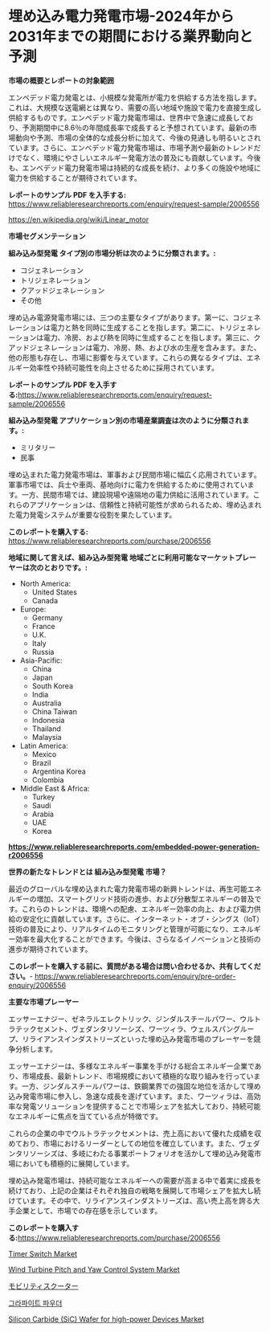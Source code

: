 <p><h1>埋め込み電力発電市場-2024年から2031年までの期間における業界動向と予測</h1></p><p><strong>市場の概要とレポートの対象範囲</strong></p>
<p><p>エンベデッド電力発電とは、小規模な発電所が電力を供給する方法を指します。これは、大規模な送電網とは異なり、需要の高い地域や施設で電力を直接生成し供給するものです。エンベデッド電力発電市場は、世界中で急速に成長しており、予測期間中に8.6％の年間成長率で成長すると予想されています。最新の市場動向や予測、市場の全体的な成長分析に加えて、今後の見通しも明るいとされています。さらに、エンベデッド電力発電市場は、市場予測や最新のトレンドだけでなく、環境にやさしいエネルギー発電方法の普及にも貢献しています。今後も、エンベデッド電力発電市場は持続的な成長を続け、より多くの施設や地域に電力を供給することが期待されています。</p></p>
<p><strong>レポートのサンプル PDF を入手する:</strong> <a href="https://www.reliableresearchreports.com/enquiry/request-sample/2006556">https://www.reliableresearchreports.com/enquiry/request-sample/2006556</a></p>
<p><a href="https://en.wikipedia.org/wiki/Linear_motor">https://en.wikipedia.org/wiki/Linear_motor</a></p>
<p><strong>市場セグメンテーション</strong></p>
<p><strong>組み込み型発電 タイプ別の市場分析は次のように分類されます。:</strong></p>
<p><ul><li>コジェネレーション</li><li>トリジェネレーション</li><li>クアッドジェネレーション</li><li>その他</li></ul></p>
<p><p>埋め込み電源発電市場には、三つの主要なタイプがあります。第一に、コジェネレーションは電力と熱を同時に生成することを指します。第二に、トリジェネレーションは電力、冷房、および熱を同時に生成することを指します。第三に、クアッドジェネレーションは電力、冷房、熱、および水の生産を含みます。また、他の形態も存在し、市場に影響を与えています。これらの異なるタイプは、エネルギー効率性や持続可能性を向上させるために採用されています。</p></p>
<p><strong>レポートのサンプル PDF を入手する:</strong><a href="https://www.reliableresearchreports.com/enquiry/request-sample/2006556">https://www.reliableresearchreports.com/enquiry/request-sample/2006556</a></p>
<p><strong> 組み込み型発電 アプリケーション別の市場産業調査は次のように分類されます。:</strong></p>
<p><ul><li>ミリタリー</li><li>民事</li></ul></p>
<p><p>埋め込まれた電力発電市場は、軍事および民間市場に幅広く応用されています。軍事市場では、兵士や車両、基地向けに電力を供給するために使用されています。一方、民間市場では、建設現場や遠隔地の電力供給に活用されています。これらのアプリケーションは、信頼性と持続可能性が求められるため、埋め込まれた電力発電システムが重要な役割を果たしています。</p></p>
<p><strong>このレポートを購入する:</strong> <a href="https://www.reliableresearchreports.com/purchase/2006556">https://www.reliableresearchreports.com/purchase/2006556</a></p>
<p><strong>地域に関して言えば、組み込み型発電 地域ごとに利用可能なマーケットプレーヤーは次のとおりです。:</strong></p>
<p><ul>
    <li>
        North America:
        <ul>
            <li>United States</li>
            <li>Canada</li>
        </ul>
    </li>
    <li>
        Europe:
        <ul>
            <li>Germany</li>
            <li>France</li>
            <li>U.K.</li>
            <li>Italy</li>
            <li>Russia</li>
        </ul>
    </li>
    <li>
        Asia-Pacific:
        <ul>
            <li>China</li>
            <li>Japan</li>
            <li>South Korea</li>
            <li>India</li>
            <li>Australia</li>
            <li>China Taiwan</li>
            <li>Indonesia</li>
            <li>Thailand</li>
            <li>Malaysia</li>
        </ul>
    </li>
    <li>
        Latin America:
        <ul>
            <li>Mexico</li>
            <li>Brazil</li>
            <li>Argentina Korea</li>
            <li>Colombia</li>
        </ul>
    </li>
    <li>
        Middle East & Africa:
        <ul>
            <li>Turkey</li>
            <li>Saudi</li>
            <li>Arabia</li>
            <li>UAE</li>
            <li>Korea</li>
        </ul>
    </li>
    </ul></p>
<p><strong><a href="https://www.reliableresearchreports.com/embedded-power-generation-r2006556">https://www.reliableresearchreports.com/embedded-power-generation-r2006556</a></strong></p>
<p><strong>世界の新たなトレンドとは 組み込み型発電 市場？</strong></p>
<p><p>最近のグローバルな埋め込まれた電力発電市場の新興トレンドは、再生可能エネルギーの増加、スマートグリッド技術の進歩、および分散型エネルギーの普及です。これらのトレンドは、環境への配慮、エネルギー効率の向上、および電力供給の安定化に貢献しています。さらに、インターネット・オブ・シングス（IoT）技術の普及により、リアルタイムのモニタリングと管理が可能になり、エネルギー効率を最大化することができます。今後は、さらなるイノベーションと技術の進歩が期待されています。</p></p>
<p><strong>このレポートを購入する前に、質問がある場合は問い合わせるか、共有してください。</strong>- <a href="https://www.reliableresearchreports.com/enquiry/pre-order-enquiry/2006556">https://www.reliableresearchreports.com/enquiry/pre-order-enquiry/2006556</a></p>
<p><strong>主要な市場プレーヤー</strong></p>
<p><p>エッサーエナジー、ゼネラルエレクトリック、ジンダルスチールパワー、ウルトラテックセメント、ヴェダンタリソーシズ、ワーツィラ、ウェルスパングループ、リライアンスインダストリーズといった埋め込み発電市場のプレーヤーを競争分析します。</p><p>エッサーエナジーは、多様なエネルギー事業を手がける総合エネルギー企業であり、市場成長、最新トレンド、市場規模において積極的な取り組みを行っています。一方、ジンダルスチールパワーは、鉄鋼業界での強固な地位を活かして埋め込み発電市場に参入し、急速な成長を遂げています。また、ワーツィラは、高効率な発電ソリューションを提供することで市場シェアを拡大しており、持続可能なエネルギーに焦点を当てている点が特徴です。</p><p>これらの企業の中でウルトラテックセメントは、売上高において優れた成績を収めており、市場におけるリーダーとしての地位を確立しています。また、ヴェダンタリソーシズは、多岐にわたる事業ポートフォリオを活かして埋め込み発電市場においても積極的に展開しています。</p><p>埋め込み発電市場は、持続可能なエネルギーへの需要が高まる中で着実に成長を続けており、上記の企業はそれぞれ独自の戦略を展開して市場シェアを拡大し続けています。その中で、リライアンスインダストリーズは、高い売上高を誇る大手企業として、市場での存在感を示しています。</p></p>
<p><strong>このレポートを購入する:</strong><a href="https://www.reliableresearchreports.com/purchase/2006556">https://www.reliableresearchreports.com/purchase/2006556</a></p>
<p><p><a href="https://github.com/globismark/Market-Research-Report-List-4/blob/main/timer-switch-market.md">Timer Switch Market</a></p><p><a href="https://issuu.com/reportprime-2/docs/wind-turbine-pitch-and-yaw-control-system-market-s">Wind Turbine Pitch and Yaw Control System Market</a></p><p><a href="https://medium.com/@rudysimonis2023/%E5%B8%82%E5%A0%B4%E4%BA%88%E6%B8%AC-%E3%82%B0%E3%83%AD%E3%83%BC%E3%83%90%E3%83%AB%E3%83%A2%E3%83%93%E3%83%AA%E3%83%86%E3%82%A3%E3%82%B9%E3%82%AF%E3%83%BC%E3%82%BF%E3%83%BC%E3%81%AE%E3%83%88%E3%83%AC%E3%83%B3%E3%83%89%E3%81%A8%E5%BD%B1%E9%9F%BF%E5%88%86%E6%9E%90-2024%E5%B9%B4-2031%E5%B9%B4-%E5%BF%9C%E7%94%A8-%E4%BD%8F%E5%AE%85-%E5%95%86%E6%A5%AD-%E3%81%8A%E3%82%88%E3%81%B3%E3%82%BF%E3%82%A4%E3%83%97-%E3%82%AF%E3%83%A9%E3%82%B92%E3%82%B9%E3%82%AF%E3%83%BC%E3%82%BF%E3%83%BC-%E3%82%AF%E3%83%A9%E3%82%B93%E3%82%B9%E3%82%AF%E3%83%BC%E3%82%BF%E3%83%BC-00e396a53dac">モビリティスクーター</a></p><p><a href="https://medium.com/@trevorkruvalis5678/%EA%B8%80%EB%A1%9C%EB%B2%8C-%EA%B7%B8%EB%9E%98%ED%95%84%ED%8A%B8-%EB%B6%84%EB%A7%90-%EC%8B%9C%EC%9E%A5-%EB%B2%94%EC%9C%84%EC%97%90-%EB%8C%80%ED%95%9C-%EA%B9%8A%EC%9D%80-%EB%B6%84%EC%84%9D-%EB%B0%8F-2024%EB%85%84%EB%B6%80%ED%84%B0-2031%EB%85%84%EA%B9%8C%EC%A7%80-%EC%98%88%EC%B8%A1%EB%90%9C-%EB%B9%A0%EB%A5%B4%EA%B2%8C-%EC%84%B1%EC%9E%A5%ED%95%98%EB%8A%94-9-1-cagr-799d9a7bcf99">그라파이트 파우더</a></p><p><a href="https://medium.com/@ashlybednar/silicon-carbide-sic-wafer-for-high-power-devices-market-emerging-trends-and-future-prospects-for-d039e5bc3e54">Silicon Carbide (SiC) Wafer for high-power Devices Market</a></p></p>
